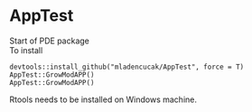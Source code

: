 # AppTest
 Start of PDE package  
 To install
```{r }
devtools::install_github("mladencucak/AppTest", force = T)
AppTest::GrowModAPP()
AppTest::GrowModAPP()
```
Rtools needs to be installed on Windows machine. 
